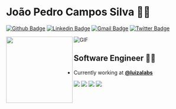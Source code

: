 # João Pedro Campos Silva :man_technologist:

[![Github Badge](https://img.shields.io/badge/-Github-000?style=flat-square&logo=Github&logoColor=white&link=https://github.com/joaopedrocampos)](https://github.com/joaopedrocampos)
[![Linkedin Badge](https://img.shields.io/badge/-LinkedIn-blue?style=flat-square&logo=Linkedin&logoColor=white&link=https://www.linkedin.com/in/joaopedrocampossilva/)](https://www.linkedin.com/in/joaopedrocampossilva/)
[![Gmail Badge](https://img.shields.io/badge/-Gmail-c14438?style=flat-square&logo=Gmail&logoColor=white&link=mailto:joaopedrocampossilva97@gmail.com)](mailto:joaopedrocampossilva97@gmail.com)
[![Twitter Badge](https://img.shields.io/badge/-Twitter-1d7ef2?style=flat-square&logo=Twitter&logoColor=white)](https://twitter.com/joaopedrcampos)

<div float="left">
  <a href="https://github.com/joaopedrocampos">
  <img align="left" height="180em" src="https://github-readme-stats.vercel.app/api?username=joaopedrocampos&show_icons=true&theme=tokyonight&include_all_commits=true&count_private=true" />
  </a>
  
  <img alt="GIF" src="https://media.giphy.com/media/xT3i1acWS2AQRKHgZi/giphy.gif" />
<div>

## Software Engineer :office_worker: 

- Currently working at **[@luizalabs](https://github.com/luizalabs)**

[<img src="https://img.shields.io/badge/Node.js-43853D?style=for-the-badge&logo=node.js&logoColor=white" />](https://nodejs.org/en/)
[<img src="https://img.shields.io/badge/TypeScript-007ACC?style=for-the-badge&logo=typescript&logoColor=white" />](https://www.typescriptlang.org/)
[<img src="https://img.shields.io/badge/Python-14354C?style=for-the-badge&logo=python&logoColor=white" />](https://www.python.org/)
[<img src="https://img.shields.io/badge/Go-00ADD8?style=for-the-badge&logo=go&logoColor=white" />](https://golang.org/)
